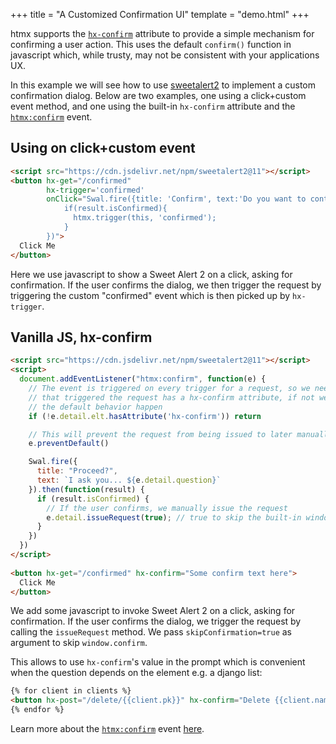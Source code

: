 +++
title = "A Customized Confirmation UI"
template = "demo.html"
+++

htmx supports the [`hx-confirm`](@/attributes/hx-confirm.md) attribute to provide a simple mechanism for confirming a user
action.  This uses the default `confirm()` function in javascript which, while trusty, may not be consistent with your 
applications UX.

In this example we will see how to use [sweetalert2](https://sweetalert2.github.io)  to implement a custom confirmation dialog. Below are two 
examples, one using a click+custom event method, and one using the built-in `hx-confirm` attribute and
the [`htmx:confirm`](@/events.md#htmx:confirm) event.

## Using on click+custom event

```html
<script src="https://cdn.jsdelivr.net/npm/sweetalert2@11"></script>
<button hx-get="/confirmed" 
        hx-trigger='confirmed'
        onClick="Swal.fire({title: 'Confirm', text:'Do you want to continue?'}).then((result)=>{
            if(result.isConfirmed){
              htmx.trigger(this, 'confirmed');  
            } 
        })">
  Click Me
</button>
```

Here we use javascript to show a Sweet Alert 2 on a click, asking for confirmation.  If the user confirms
the dialog, we then trigger the request by triggering the custom "confirmed" event
which is then picked up by `hx-trigger`.

## Vanilla JS, hx-confirm

```html
<script src="https://cdn.jsdelivr.net/npm/sweetalert2@11"></script>
<script>
  document.addEventListener("htmx:confirm", function(e) {
    // The event is triggered on every trigger for a request, so we need to check if the element
    // that triggered the request has a hx-confirm attribute, if not we can return early and let
    // the default behavior happen
    if (!e.detail.elt.hasAttribute('hx-confirm')) return

    // This will prevent the request from being issued to later manually issue it
    e.preventDefault()

    Swal.fire({
      title: "Proceed?",
      text: `I ask you... ${e.detail.question}`
    }).then(function(result) {
      if (result.isConfirmed) {
        // If the user confirms, we manually issue the request
        e.detail.issueRequest(true); // true to skip the built-in window.confirm()
      }
    })
  })
</script>
  
<button hx-get="/confirmed" hx-confirm="Some confirm text here">
  Click Me
</button>
```

We add some javascript to invoke Sweet Alert 2 on a click, asking for confirmation.  If the user confirms
the dialog, we trigger the request by calling the `issueRequest` method. We pass `skipConfirmation=true` as argument to skip `window.confirm`.

This allows to use `hx-confirm`'s value in the prompt which is convenient
when the question depends on the element e.g. a django list:

```html
{% for client in clients %}
<button hx-post="/delete/{{client.pk}}" hx-confirm="Delete {{client.name}}??">Delete</button>
{% endfor %}
```

Learn more about the [`htmx:confirm`](@/events.md#htmx:confirm) event [here](@/events.md#htmx:confirm).
